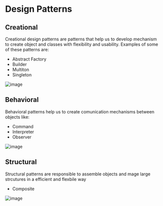 # Design Patterns

## Creational

Creational design patterns are patterns that help us to develop mechanism to create object and classes with flexibility and usability. Examples of some of these patterns are:

- Abstract Factory
- Builder
- Multiton
- Singleton

![image](https://user-images.githubusercontent.com/1307874/206274655-25aea927-5423-48ba-b666-be1b8854f645.png)


## Behavioral

Behavioral patterns help us to create comunication mechanisms between objects like:

- Command
- Interpreter
- Observer

![image](https://user-images.githubusercontent.com/1307874/206271963-c0a43c93-c827-430f-b2da-adb7c3a96963.png)

## Structural

Structural patterns are responsible to assemble objects and mage large strcutures in a efficient and flexbile way

- Composite

![image](https://user-images.githubusercontent.com/1307874/206277701-5935b31a-a580-4c98-9c90-9386b0ceb29c.png)



